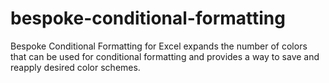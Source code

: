 # bespoke-conditional-formatting
Bespoke Conditional Formatting for Excel expands the number of colors that can be used for conditional formatting and provides a way to save and reapply desired color schemes.
